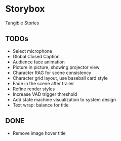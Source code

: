 # Storybox

Tangible Stories

## TODOs

- Select microphone
- Global Closed Caption
- Audience face animation
- Picture in picture, showing projector view
- Character RAG for scene consistency
- Character grid layout, use baseball card style
- Fade in the scene after trailer
- Refine render styles
- Increase VAD trigger threshold
- Add state machine visualization to system design
- Text wrap: balance for title

## DONE

- Remove image hover title
